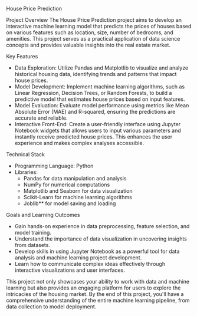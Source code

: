 House Price Prediction

Project Overview
The House Price Prediction project aims to develop an interactive machine learning model that predicts the prices of houses based on various features such as location, size, number of bedrooms, and amenities. This project serves as a practical application of data science concepts and provides valuable insights into the real estate market.

 Key Features
- Data Exploration: Utilize Pandas and Matplotlib to visualize and analyze historical housing data, identifying trends and patterns that impact house prices.
- Model Development: Implement machine learning algorithms, such as Linear Regression, Decision Trees, or Random Forests, to build a predictive model that estimates house prices based on input features.
- Model Evaluation: Evaluate model performance using metrics like Mean Absolute Error (MAE) and R-squared, ensuring the predictions are accurate and reliable.
- Interactive Front-End: Create a user-friendly interface using Jupyter Notebook widgets that allows users to input various parameters and instantly receive predicted house prices. This enhances the user experience and makes complex analyses accessible.

Technical Stack
- Programming Language: Python
- Libraries: 
  - Pandas for data manipulation and analysis
  - NumPy for numerical computations
  - Matplotlib and Seaborn for data visualization
  - Scikit-Learn for machine learning algorithms
  - Joblib** for model saving and loading

Goals and Learning Outcomes
- Gain hands-on experience in data preprocessing, feature selection, and model training.
- Understand the importance of data visualization in uncovering insights from datasets.
- Develop skills in using Jupyter Notebook as a powerful tool for data analysis and machine learning project development.
- Learn how to communicate complex ideas effectively through interactive visualizations and user interfaces.

This project not only showcases your ability to work with data and machine learning but also provides an engaging platform for users to explore the intricacies of the housing market. By the end of this project, you'll have a comprehensive understanding of the entire machine learning pipeline, from data collection to model deployment.
